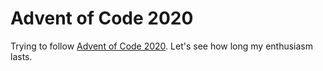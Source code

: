 # Advent of Code 2020
Trying to follow [Advent of Code 2020](https://adventofcode.com/2020). Let's see how long my enthusiasm lasts.